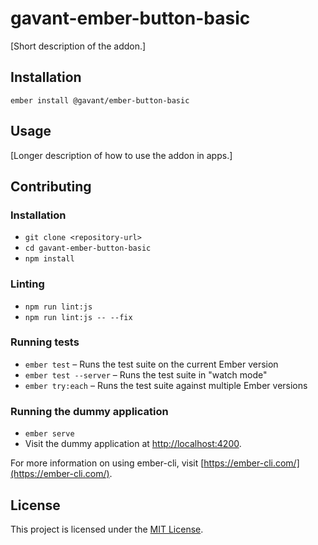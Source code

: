 gavant-ember-button-basic
==============================================================================

[Short description of the addon.]

Installation
------------------------------------------------------------------------------

```
ember install @gavant/ember-button-basic
```


Usage
------------------------------------------------------------------------------

[Longer description of how to use the addon in apps.]


Contributing
------------------------------------------------------------------------------

### Installation

* `git clone <repository-url>`
* `cd gavant-ember-button-basic`
* `npm install`

### Linting

* `npm run lint:js`
* `npm run lint:js -- --fix`

### Running tests

* `ember test` – Runs the test suite on the current Ember version
* `ember test --server` – Runs the test suite in "watch mode"
* `ember try:each` – Runs the test suite against multiple Ember versions

### Running the dummy application

* `ember serve`
* Visit the dummy application at [http://localhost:4200](http://localhost:4200).

For more information on using ember-cli, visit [https://ember-cli.com/](https://ember-cli.com/).

License
------------------------------------------------------------------------------

This project is licensed under the [MIT License](LICENSE.md).
